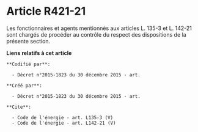 # Article R421-21

Les fonctionnaires et agents mentionnés aux articles L. 135-3 et L. 142-21 sont chargés de procéder au contrôle du respect
des dispositions de la présente section.

**Liens relatifs à cet article**

	**Codifié par**:

	  - Décret n°2015-1823 du 30 décembre 2015 - art.

	**Créé par**:

	  - Décret n°2015-1823 du 30 décembre 2015 - art.

	**Cite**:

	  - Code de l'énergie - art. L135-3 (V)
	  - Code de l'énergie - art. L142-21 (V)
